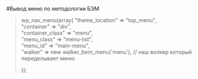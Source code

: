 #Вывод меню по методологии БЭМ

>wp_nav_menu(array( 
>	"theme_location" => "top_menu",  
>	"container" => "div",  
>	"container_class" => "menu",  
>	"menu_class" => "menu-list",  
>	"menu_id" => "main-menu",  
>	"walker" => new walker_bem_menu('menu'), // наш волкер который переделывает меню 
>
>)); 
